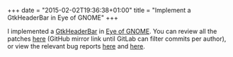 +++
date = "2015-02-02T19:36:38+01:00"
title = "Implement a GtkHeaderBar in Eye of GNOME"
+++

I implemented a
[GtkHeaderBar](https://developer.gnome.org/gtk3/stable/GtkHeaderBar.html)
in [Eye of GNOME](https://wiki.gnome.org/Apps/EyeOfGnome). You can
review all the patches
[here](https://github.com/GNOME/eog/commits/master?author=hjdskes)
(GitHub mirror link until GitLab can filter commits per author), or
view the relevant bug reports
[here](https://bugzilla.gnome.org/show_bug.cgi?id=740426) and
[here](https://bugzilla.gnome.org/show_bug.cgi?id=741050).

